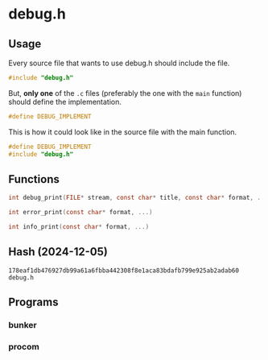 # debug.h

## Usage

Every source file that wants to use debug.h should include the file.
```c
#include "debug.h"
```

But, **only one** of the `.c` files (preferably the one with the `main` function) should define the implementation.
```c
#define DEBUG_IMPLEMENT
```

This is how it could look like in the source file with the main function.
```c
#define DEBUG_IMPLEMENT
#include "debug.h"
```

## Functions
```c
int debug_print(FILE* stream, const char* title, const char* format, ...)
```

```c
int error_print(const char* format, ...)
```

```c
int info_print(const char* format, ...)
```

## Hash (2024-12-05)

```
178eaf1db476927db99a61a6fbba442308f8e1aca83bdafb799e925ab2adab60  debug.h
```

## Programs

### bunker

### procom
